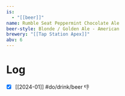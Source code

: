```yaml
---
is:
  - "[[beer]]"
name: Rumble Seat Peppermint Chocolate Ale
beer-style: Blonde / Golden Ale - American
brewery: "[[Tap Station Apex]]"
abv: 6
---
```

# Log
- [x] [[2024-01]] #do/drink/beer 👎

